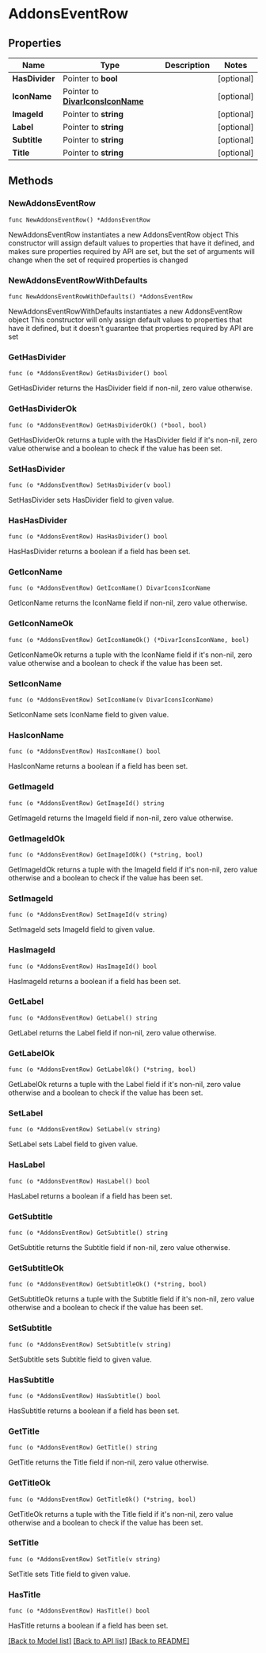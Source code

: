 # AddonsEventRow

## Properties

Name | Type | Description | Notes
------------ | ------------- | ------------- | -------------
**HasDivider** | Pointer to **bool** |  | [optional] 
**IconName** | Pointer to [**DivarIconsIconName**](DivarIconsIconName.md) |  | [optional] 
**ImageId** | Pointer to **string** |  | [optional] 
**Label** | Pointer to **string** |  | [optional] 
**Subtitle** | Pointer to **string** |  | [optional] 
**Title** | Pointer to **string** |  | [optional] 

## Methods

### NewAddonsEventRow

`func NewAddonsEventRow() *AddonsEventRow`

NewAddonsEventRow instantiates a new AddonsEventRow object
This constructor will assign default values to properties that have it defined,
and makes sure properties required by API are set, but the set of arguments
will change when the set of required properties is changed

### NewAddonsEventRowWithDefaults

`func NewAddonsEventRowWithDefaults() *AddonsEventRow`

NewAddonsEventRowWithDefaults instantiates a new AddonsEventRow object
This constructor will only assign default values to properties that have it defined,
but it doesn't guarantee that properties required by API are set

### GetHasDivider

`func (o *AddonsEventRow) GetHasDivider() bool`

GetHasDivider returns the HasDivider field if non-nil, zero value otherwise.

### GetHasDividerOk

`func (o *AddonsEventRow) GetHasDividerOk() (*bool, bool)`

GetHasDividerOk returns a tuple with the HasDivider field if it's non-nil, zero value otherwise
and a boolean to check if the value has been set.

### SetHasDivider

`func (o *AddonsEventRow) SetHasDivider(v bool)`

SetHasDivider sets HasDivider field to given value.

### HasHasDivider

`func (o *AddonsEventRow) HasHasDivider() bool`

HasHasDivider returns a boolean if a field has been set.

### GetIconName

`func (o *AddonsEventRow) GetIconName() DivarIconsIconName`

GetIconName returns the IconName field if non-nil, zero value otherwise.

### GetIconNameOk

`func (o *AddonsEventRow) GetIconNameOk() (*DivarIconsIconName, bool)`

GetIconNameOk returns a tuple with the IconName field if it's non-nil, zero value otherwise
and a boolean to check if the value has been set.

### SetIconName

`func (o *AddonsEventRow) SetIconName(v DivarIconsIconName)`

SetIconName sets IconName field to given value.

### HasIconName

`func (o *AddonsEventRow) HasIconName() bool`

HasIconName returns a boolean if a field has been set.

### GetImageId

`func (o *AddonsEventRow) GetImageId() string`

GetImageId returns the ImageId field if non-nil, zero value otherwise.

### GetImageIdOk

`func (o *AddonsEventRow) GetImageIdOk() (*string, bool)`

GetImageIdOk returns a tuple with the ImageId field if it's non-nil, zero value otherwise
and a boolean to check if the value has been set.

### SetImageId

`func (o *AddonsEventRow) SetImageId(v string)`

SetImageId sets ImageId field to given value.

### HasImageId

`func (o *AddonsEventRow) HasImageId() bool`

HasImageId returns a boolean if a field has been set.

### GetLabel

`func (o *AddonsEventRow) GetLabel() string`

GetLabel returns the Label field if non-nil, zero value otherwise.

### GetLabelOk

`func (o *AddonsEventRow) GetLabelOk() (*string, bool)`

GetLabelOk returns a tuple with the Label field if it's non-nil, zero value otherwise
and a boolean to check if the value has been set.

### SetLabel

`func (o *AddonsEventRow) SetLabel(v string)`

SetLabel sets Label field to given value.

### HasLabel

`func (o *AddonsEventRow) HasLabel() bool`

HasLabel returns a boolean if a field has been set.

### GetSubtitle

`func (o *AddonsEventRow) GetSubtitle() string`

GetSubtitle returns the Subtitle field if non-nil, zero value otherwise.

### GetSubtitleOk

`func (o *AddonsEventRow) GetSubtitleOk() (*string, bool)`

GetSubtitleOk returns a tuple with the Subtitle field if it's non-nil, zero value otherwise
and a boolean to check if the value has been set.

### SetSubtitle

`func (o *AddonsEventRow) SetSubtitle(v string)`

SetSubtitle sets Subtitle field to given value.

### HasSubtitle

`func (o *AddonsEventRow) HasSubtitle() bool`

HasSubtitle returns a boolean if a field has been set.

### GetTitle

`func (o *AddonsEventRow) GetTitle() string`

GetTitle returns the Title field if non-nil, zero value otherwise.

### GetTitleOk

`func (o *AddonsEventRow) GetTitleOk() (*string, bool)`

GetTitleOk returns a tuple with the Title field if it's non-nil, zero value otherwise
and a boolean to check if the value has been set.

### SetTitle

`func (o *AddonsEventRow) SetTitle(v string)`

SetTitle sets Title field to given value.

### HasTitle

`func (o *AddonsEventRow) HasTitle() bool`

HasTitle returns a boolean if a field has been set.


[[Back to Model list]](../README.md#documentation-for-models) [[Back to API list]](../README.md#documentation-for-api-endpoints) [[Back to README]](../README.md)


